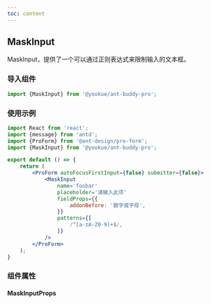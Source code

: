 ```yaml
---
toc: content
---
```


## MaskInput

MaskInput，提供了一个可以通过正则表达式来限制输入的文本框。

### 导入组件

```jsx | pure
import {MaskInput} from '@yookue/ant-buddy-pro';
```

### 使用示例

```jsx
import React from 'react';
import {message} from 'antd';
import {ProForm} from '@ant-design/pro-form';
import {MaskInput} from '@yookue/ant-buddy-pro';

export default () => {
    return (
        <ProForm autoFocusFirstInput={false} submitter={false}>
            <MaskInput
                name='foobar'
                placeholder='请输入此项'
                fieldProps={{
                    addonBefore: '数字或字母',
                }}
                patterns={[
                    /^[a-zA-Z0-9]+$/,
                ]}
            />
        </ProForm>
    );
}
```

### 组件属性

#### MaskInputProps

<API src="@/form/MaskInput/index.tsx" hideTitle></API>
